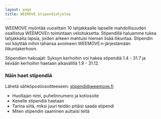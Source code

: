 ```yaml
---
layout: page
title: WEEMOVE Stipendiohjelma
---
```


WEEMOVE myöntää vuosittain 10 lahjakkaalle lapselle mahdollisuuden osallistua WEEMOVEn toimintaan veloituksetta. 
Stipendillä haluamme tukea lahjakkaita lapsia, joiden arkeen mahtuisi hieman lisää liikuntaa. Stipendin voi käyttää
mihin tahansa avoimeen WEEMOVE:n järjestämään liikuntakerhoon. 

Stipendien hakuajat: Syksyn kerhoihin voi hakea stipendiä 1.4 - 31.7 ja kevään kerhoihin haetaan aikavälillä 1.9 - 31.12.

### Näin haet stipendiä

Lähetä sähköpostiosoitteeseen: stipendi@weemove.fi 

- Huoltajan nimi, puhelinnumero ja kotiosoite
- Kenelle stipendiä haetaan
- Tarina siitä, miksi juuri teidän pitäisi saada stipendi
- Miten stipendin saaminen auttaisi teitä
